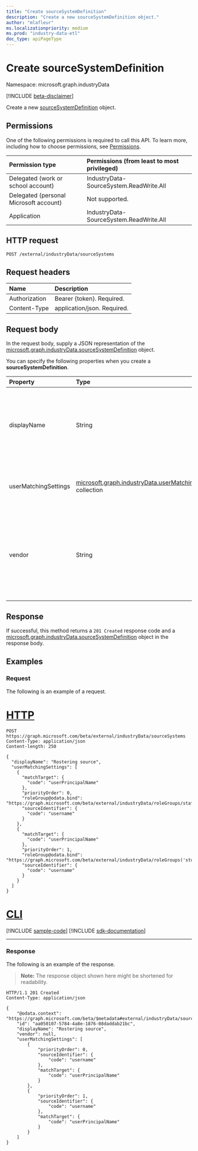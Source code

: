 ```yaml
---
title: "Create sourceSystemDefinition"
description: "Create a new sourceSystemDefinition object."
author: "mlafleur"
ms.localizationpriority: medium
ms.prod: "industry-data-etl"
doc_type: apiPageType
---
```


# Create sourceSystemDefinition

Namespace: microsoft.graph.industryData

[!INCLUDE [beta-disclaimer](../../includes/beta-disclaimer.md)]

Create a new [sourceSystemDefinition](../resources/industrydata-sourcesystemdefinition.md) object.

## Permissions

One of the following permissions is required to call this API. To learn more, including how to choose permissions, see [Permissions](/graph/permissions-reference).

| Permission type                        | Permissions (from least to most privileged) |
| :------------------------------------- | :------------------------------------------ |
| Delegated (work or school account)     | IndustryData-SourceSystem.ReadWrite.All     |
| Delegated (personal Microsoft account) | Not supported.                              |
| Application                            | IndustryData-SourceSystem.ReadWrite.All     |

## HTTP request

<!-- {
  "blockType": "ignored"
}
-->

```http
POST /external/industryData/sourceSystems
```

## Request headers

| Name          | Description                 |
| :------------ | :-------------------------- |
| Authorization | Bearer {token}. Required.   |
| Content-Type  | application/json. Required. |

## Request body

In the request body, supply a JSON representation of the [microsoft.graph.industryData.sourceSystemDefinition](../resources/industrydata-sourcesystemdefinition.md) object.

You can specify the following properties when you create a **sourceSystemDefinition**.

| Property             | Type                                                                                                            | Description                                                                                                  |
| :------------------- | :-------------------------------------------------------------------------------------------------------------- | :----------------------------------------------------------------------------------------------------------- |
| displayName          | String                                                                                                          | The name of the source system. Maximum supported length is 100 characters. Required.                         |
| userMatchingSettings | [microsoft.graph.industryData.userMatchingSetting](../resources/industrydata-usermatchingsetting.md) collection | A collection of user matching settings by [roleGroup](../resources/industrydata-rolegroup.md). Optional.     |
| vendor               | String                                                                                                          | The name of the vendor who supplies the source system. Maximum supported length is 100 characters. Optional. |

## Response

If successful, this method returns a `201 Created` response code and a [microsoft.graph.industryData.sourceSystemDefinition](../resources/industrydata-sourcesystemdefinition.md) object in the response body.

## Examples

### Request

The following is an example of a request.

# [HTTP](#tab/http)
<!-- {
  "blockType": "request",
  "name": "create_sourcesystemdefinition_from_sourceSystems"
}
-->

```http
POST https://graph.microsoft.com/beta/external/industryData/sourceSystems
Content-Type: application/json
Content-length: 250

{
  "displayName": "Rostering source",
  "userMatchingSettings": [
    {
      "matchTarget": {
        "code": "userPrincipalName"
      },
      "priorityOrder": 0,
      "roleGroup@odata.bind": "https://graph.microsoft.com/beta/external/industryData/roleGroups/staff",
      "sourceIdentifier": {
        "code": "username"
      }
    },
    {
      "matchTarget": {
        "code": "userPrincipalName"
      },
      "priorityOrder": 1,
      "roleGroup@odata.bind": "https://graph.microsoft.com/beta/external/industryData/roleGroups('students')",
      "sourceIdentifier": {
        "code": "username"
      }
    }
  ]
}
```

# [CLI](#tab/cli)
[!INCLUDE [sample-code](../includes/snippets/cli/create-sourcesystemdefinition-from-sourcesystems-cli-snippets.md)]
[!INCLUDE [sdk-documentation](../includes/snippets/snippets-sdk-documentation-link.md)]

---

### Response

The following is an example of the response.

> **Note:** The response object shown here might be shortened for readability.

<!-- {
  "blockType": "response",
  "truncated": true,
  "@odata.type": "microsoft.graph.industryData.sourceSystemDefinition"
}
-->

```http
HTTP/1.1 201 Created
Content-Type: application/json

{
    "@odata.context": "https://graph.microsoft.com/beta/$metadata#external/industryData/sourceSystems/$entity",
    "id": "aa050107-5784-4a8e-1876-08daddab21bc",
    "displayName": "Rostering source",
    "vendor": null,
    "userMatchingSettings": [
        {
            "priorityOrder": 0,
            "sourceIdentifier": {
                "code": "username"
            },
            "matchTarget": {
                "code": "userPrincipalName"
            }
        },
        {
            "priorityOrder": 1,
            "sourceIdentifier": {
                "code": "username"
            },
            "matchTarget": {
                "code": "userPrincipalName"
            }
        }
    ]
}
```
